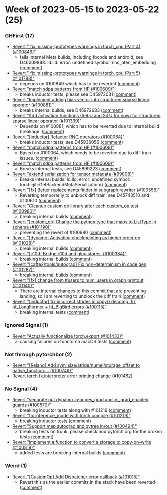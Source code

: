 # Week of 2023-05-15 to 2023-05-22 (25)

### GHFirst (17)

- [Revert "  fix missing-prototypes warnings in torch_cpu (Part 4)  (#100849)"](https://github.com/pytorch/pytorch/commit/498c34e8e84d30362bed3081f599810bd7c3afc7)
  - fails internal Meta builds, including fbcode and android, see D46009888: ld.lld: error: undefined symbol: nnc_aten_embedding ([comment](https://github.com/pytorch/pytorch/pull/100849#issuecomment-1555105800))
- [Revert "  fix missing-prototypes warnings in torch_cpu (Part 5) (#101788)"](https://github.com/pytorch/pytorch/commit/e760a968c8a335ab6be4b33c543f0b49a5ef5cc8)
  - depends on #100849 which has to be reverted ([comment](https://github.com/pytorch/pytorch/pull/101788#issuecomment-1555097961))
- [Revert "match sdpa patterns from HF (#100609)"](https://github.com/pytorch/pytorch/commit/b5217d08986faa4ddbeab5d50bed7043e3a2e781)
  - breaks inductor tests, please see D45973031 ([comment](https://github.com/pytorch/pytorch/pull/100609#issuecomment-1553650280))
- [Revert "Implement adding bias vector into structured sparse linear operator (#100881)"](https://github.com/pytorch/pytorch/commit/a76c1af351ace78870b59a9efb167d0ae381e412)
  - breaks internal builds, see D45972633 ([comment](https://github.com/pytorch/pytorch/pull/100881#issuecomment-1553621418))
- [Revert "Add activation functions (ReLU  and SiLU for now) for structured sparse linear operator (#101339)"](https://github.com/pytorch/pytorch/commit/eb9ac9c1566dc969d48b688ba13a9470947a9402)
  - Depends on #100881, which has to be reverted due to internal build breakage. ([comment](https://github.com/pytorch/pytorch/pull/101339#issuecomment-1553618216))
- [Revert "[inductor] Refactor RNG operators (#100064)"](https://github.com/pytorch/pytorch/commit/5f07c589b09c35b613df735923691357169aaca2)
  - breaks inductor tests, see D45936056 ([comment](https://github.com/pytorch/pytorch/pull/100064#issuecomment-1552093728))
- [Revert "match sdpa patterns from HF (#100609)"](https://github.com/pytorch/pytorch/commit/5d3cfda1edc6bc444faa4cc96a0943396cb445a6)
  - Based on #100064, which needs to be reverted due to diff-train issues. ([comment](https://github.com/pytorch/pytorch/pull/100609#issuecomment-1552089472))
- [Revert "match sdpa patterns from HF (#100609)"](https://github.com/pytorch/pytorch/commit/0585944eac4d2fb381ae46aeeba6fcaa01c8fad0)
  - Breaks internal tests, see D45899223 ([comment](https://github.com/pytorch/pytorch/pull/100609#issuecomment-1550349249))
- [Revert "extend serialization for tensor metadata (#99808)"](https://github.com/pytorch/pytorch/commit/1272cd73dabd83aa4b6b9650a7a0a95fa6e10f1c)
  - Breaks internal builds: ld.lld: error: undefined symbol: torch::jit::GetBackendMetaSerialization() ([comment](https://github.com/pytorch/pytorch/pull/99808#issuecomment-1550071656))
- [Revert "[fx] Better replacements finder in subgraph rewriter (#100556)"](https://github.com/pytorch/pytorch/commit/13056ca2295711ef79168c989f039159ed1f4c55)
  - Reverting temporarily to unblock diff train, see D45743510 and #100610 ([comment](https://github.com/pytorch/pytorch/pull/100556#issuecomment-1548934932))
- [Revert "Cleanup custom op library after each custom_op test (#100980)"](https://github.com/pytorch/pytorch/commit/349a2b3871f5ea11a5b8bede16c7d984a6fe80a3)
  - breaking internal builds ([comment](https://github.com/pytorch/pytorch/pull/100980#issuecomment-1548336634))
- [Revert "[custom_op] Change the python type that maps to ListType in schema (#101190)"](https://github.com/pytorch/pytorch/commit/b50595702b2699a91493500cfa7207876d3f4a31)
  - preventing the revert of #100980 ([comment](https://github.com/pytorch/pytorch/pull/101190#issuecomment-1548332644))
- [Revert "[dynamo] Activation checkpointing as higher order op (#101028)"](https://github.com/pytorch/pytorch/commit/d0db7d624d16f31254bb06fb33623c4efe91db58)
  - breaking internal builds ([comment](https://github.com/pytorch/pytorch/pull/101028#issuecomment-1548280970))
- [Revert "[c10d] Bridge c10d and gloo stores. (#100384)"](https://github.com/pytorch/pytorch/commit/13383f45c5a8c469e510a51513b894e5a3ff22e3)
  - breaking internal builds ([comment](https://github.com/pytorch/pytorch/pull/100384#issuecomment-1548279946))
- [Revert "[caffe2/tools/autograd] Fix non-determinism in code gen (#101287)"](https://github.com/pytorch/pytorch/commit/2341bd69e9c2d6c8bda56e8fba1ad906f385c21b)
  - breaking internal builds ([comment](https://github.com/pytorch/pytorch/pull/101287#issuecomment-1548273201))
- [Revert "[fx] change from #users to num_users in graph printout (#101140)"](https://github.com/pytorch/pytorch/commit/66eef3144467b2a562337506533ee2efe740bfda)
  - There are internal changes to this commit that are preventing landing, so I am reverting to unblock the diff train ([comment](https://github.com/pytorch/pytorch/pull/101140#issuecomment-1547989487))
- [Revert "[inductor] fix incorrect strides in copy() decomp, fix hf_LongFormer + hf_BigBird errors (#100115)"](https://github.com/pytorch/pytorch/commit/87f9160b6727ba554520bbd9f8905c7cf3c8654a)
  - breaking internal tests ([comment](https://github.com/pytorch/pytorch/pull/100115#issuecomment-1547417287))

### Ignored Signal (1)

- [Revert "Actually functionalize torch.export (#101433)"](https://github.com/pytorch/pytorch/commit/eac5f2a8e47f1ab1ec5de5eb6c8a024752a9e7bf)
  - causing failures on functorch macOS tests ([comment](https://github.com/pytorch/pytorch/pull/101433#issuecomment-1550111671))

### Not through pytorchbot (2)

- [Revert "[Reland] Add sym_size/stride/numel/storage_offset to native_function.… (#100749)"](https://github.com/pytorch/pytorch/commit/20cf42de2c4ea44f9f4652e986daa1a5f81ba06e)
- [Revert torch.fx.interpreter error printing change (#101462)](https://github.com/pytorch/pytorch/commit/d198033661bed06a59b1aa5a46fd1a615a3f7dc9)

### No Signal (4)

- [Revert "separate out dynamo .requires_grad and .is_grad_enabled guards (#100570)"](https://github.com/pytorch/pytorch/commit/7f3fed125eecb9f55b1fc1af5bfa1633485764bd)
  - breaking inductor tests along with #101219 ([comment](https://github.com/pytorch/pytorch/pull/100570#issuecomment-1555271267))
- [Revert "fix inference_mode with torch.compile (#101219)"](https://github.com/pytorch/pytorch/commit/083f304d27e7e8789808853cd58d1e0de90eca4c)
  - breaking inductor tests ([comment](https://github.com/pytorch/pytorch/pull/101219#issuecomment-1555104220))
- [Revert "Support map autograd and pytree in/out (#100494)"](https://github.com/pytorch/pytorch/commit/e69198b04335c2c0c40ee9db1c804e36d459eac7)
  - breaking tests on trunk, please check hud.pytorch.org for the broken tests ([comment](https://github.com/pytorch/pytorch/pull/100494#issuecomment-1550454835))
- [Revert "implement a function to convert a storage to copy-on-write (#100819)"](https://github.com/pytorch/pytorch/commit/cca31f179719e15a57220246795f207a71557537)
  - added tests are breaking internal builds ([comment](https://github.com/pytorch/pytorch/pull/100819#issuecomment-1547929531))

### Weird (1)

- [Revert "[CustomOp] Add Dispatcher error callback (#101015)"](https://github.com/pytorch/pytorch/commit/7912b347898a8ae6fe9d60ce2d52f732ede588e9)
  - Revert this as the earlier commits in the stack have been reverted ([comment](https://github.com/pytorch/pytorch/pull/101015#issuecomment-1548476583))
